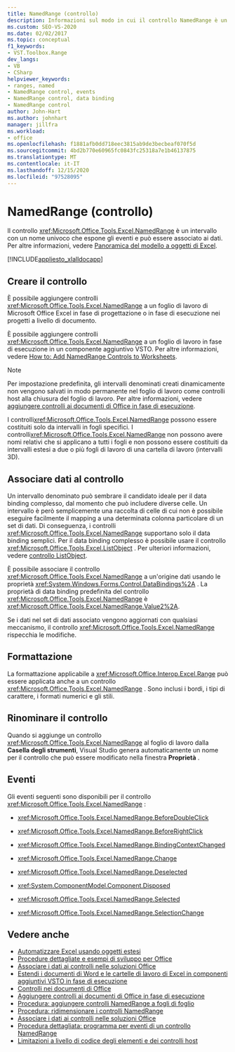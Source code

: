 ```yaml
---
title: NamedRange (controllo)
description: Informazioni sul modo in cui il controllo NamedRange è un intervallo con un nome univoco, espone eventi e può essere associato ai dati.
ms.custom: SEO-VS-2020
ms.date: 02/02/2017
ms.topic: conceptual
f1_keywords:
- VST.Toolbox.Range
dev_langs:
- VB
- CSharp
helpviewer_keywords:
- ranges, named
- NamedRange control, events
- NamedRange control, data binding
- NamedRange control
author: John-Hart
ms.author: johnhart
manager: jillfra
ms.workload:
- office
ms.openlocfilehash: f1881afb0dd718eec3815ab9de3becbeaf070f5d
ms.sourcegitcommit: 4bd2b770e60965fc0843fc25318a7e1b46137875
ms.translationtype: MT
ms.contentlocale: it-IT
ms.lasthandoff: 12/15/2020
ms.locfileid: "97528095"
---
```

# <a name="namedrange-control"></a>NamedRange (controllo)
  Il controllo <xref:Microsoft.Office.Tools.Excel.NamedRange> è un intervallo con un nome univoco che espone gli eventi e può essere associato ai dati. Per altre informazioni, vedere [Panoramica del modello a oggetti di Excel](../vsto/excel-object-model-overview.md).

 [!INCLUDE[appliesto_xlalldocapp](../vsto/includes/appliesto-xlalldocapp-md.md)]

## <a name="create-the-control"></a>Creare il controllo
 È possibile aggiungere controlli <xref:Microsoft.Office.Tools.Excel.NamedRange> a un foglio di lavoro di Microsoft Office Excel in fase di progettazione o in fase di esecuzione nei progetti a livello di documento.

 È possibile aggiungere controlli <xref:Microsoft.Office.Tools.Excel.NamedRange> a un foglio di lavoro in fase di esecuzione in un componente aggiuntivo VSTO. Per altre informazioni, vedere [How to: Add NamedRange Controls to Worksheets](../vsto/how-to-add-namedrange-controls-to-worksheets.md).

> [!NOTE]
> Per impostazione predefinita, gli intervalli denominati creati dinamicamente non vengono salvati in modo permanente nel foglio di lavoro come controlli host alla chiusura del foglio di lavoro. Per altre informazioni, vedere [aggiungere controlli ai documenti di Office in fase di esecuzione](../vsto/adding-controls-to-office-documents-at-run-time.md).

 I controlli<xref:Microsoft.Office.Tools.Excel.NamedRange> possono essere costituiti solo da intervalli in fogli specifici. I controlli<xref:Microsoft.Office.Tools.Excel.NamedRange> non possono avere nomi relativi che si applicano a tutti i fogli e non possono essere costituiti da intervalli estesi a due o più fogli di lavoro di una cartella di lavoro (intervalli 3D).

## <a name="bind-data-to-the-control"></a>Associare dati al controllo
 Un intervallo denominato può sembrare il candidato ideale per il data binding complesso, dal momento che può includere diverse celle. Un intervallo è però semplicemente una raccolta di celle di cui non è possibile eseguire facilmente il mapping a una determinata colonna particolare di un set di dati. Di conseguenza, i controlli <xref:Microsoft.Office.Tools.Excel.NamedRange> supportano solo il data binding semplici. Per il data binding complesso è possibile usare il controllo <xref:Microsoft.Office.Tools.Excel.ListObject> . Per ulteriori informazioni, vedere [controllo ListObject](../vsto/listobject-control.md).

 È possibile associare il controllo <xref:Microsoft.Office.Tools.Excel.NamedRange> a un'origine dati usando le proprietà <xref:System.Windows.Forms.Control.DataBindings%2A> . La proprietà di data binding predefinita del controllo <xref:Microsoft.Office.Tools.Excel.NamedRange> è <xref:Microsoft.Office.Tools.Excel.NamedRange.Value2%2A>.

 Se i dati nel set di dati associato vengono aggiornati con qualsiasi meccanismo, il controllo <xref:Microsoft.Office.Tools.Excel.NamedRange> rispecchia le modifiche.

## <a name="formatting"></a>Formattazione
 La formattazione applicabile a <xref:Microsoft.Office.Interop.Excel.Range> può essere applicata anche a un controllo <xref:Microsoft.Office.Tools.Excel.NamedRange> . Sono inclusi i bordi, i tipi di carattere, i formati numerici e gli stili.

## <a name="rename-the-control"></a>Rinominare il controllo
 Quando si aggiunge un controllo <xref:Microsoft.Office.Tools.Excel.NamedRange> al foglio di lavoro dalla **Casella degli strumenti**, Visual Studio genera automaticamente un nome per il controllo che può essere modificato nella finestra **Proprietà** .

## <a name="events"></a>Eventi
 Gli eventi seguenti sono disponibili per il controllo <xref:Microsoft.Office.Tools.Excel.NamedRange> :

- <xref:Microsoft.Office.Tools.Excel.NamedRange.BeforeDoubleClick>

- <xref:Microsoft.Office.Tools.Excel.NamedRange.BeforeRightClick>

- <xref:Microsoft.Office.Tools.Excel.NamedRange.BindingContextChanged>

- <xref:Microsoft.Office.Tools.Excel.NamedRange.Change>

- <xref:Microsoft.Office.Tools.Excel.NamedRange.Deselected>

- <xref:System.ComponentModel.Component.Disposed>

- <xref:Microsoft.Office.Tools.Excel.NamedRange.Selected>

- <xref:Microsoft.Office.Tools.Excel.NamedRange.SelectionChange>

## <a name="see-also"></a>Vedere anche
- [Automatizzare Excel usando oggetti estesi](../vsto/automating-excel-by-using-extended-objects.md)
- [Procedure dettagliate e esempi di sviluppo per Office](../vsto/office-development-samples-and-walkthroughs.md)
- [Associare i dati ai controlli nelle soluzioni Office](../vsto/binding-data-to-controls-in-office-solutions.md)
- [Estendi i documenti di Word e le cartelle di lavoro di Excel in componenti aggiuntivi VSTO in fase di esecuzione](../vsto/extending-word-documents-and-excel-workbooks-in-vsto-add-ins-at-run-time.md)
- [Controlli nei documenti di Office](../vsto/controls-on-office-documents.md)
- [Aggiungere controlli ai documenti di Office in fase di esecuzione](../vsto/adding-controls-to-office-documents-at-run-time.md)
- [Procedura: aggiungere controlli NamedRange a fogli di foglio](../vsto/how-to-add-namedrange-controls-to-worksheets.md)
- [Procedura: ridimensionare i controlli NamedRange](../vsto/how-to-resize-namedrange-controls.md)
- [Associare i dati ai controlli nelle soluzioni Office](../vsto/binding-data-to-controls-in-office-solutions.md)
- [Procedura dettagliata: programma per eventi di un controllo NamedRange](../vsto/walkthrough-programming-against-events-of-a-namedrange-control.md)
- [Limitazioni a livello di codice degli elementi e dei controlli host](../vsto/programmatic-limitations-of-host-items-and-host-controls.md)
